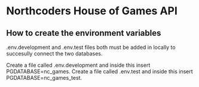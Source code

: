 # Northcoders House of Games API

## How to create the environment variables

.env.development and .env.test files both must be added in locally to succesully connect the two databases.

Create a file called .env.development and inside this insert PGDATABASE=nc_games.
Create a file called .env.test and inside this insert PGDATABASE=nc_games_test.
